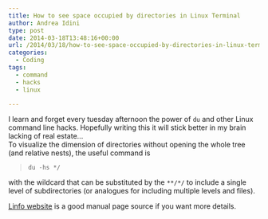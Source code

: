 ```yaml
---
title: How to see space occupied by directories in Linux Terminal
author: Andrea Idini
type: post
date: 2014-03-18T13:48:16+00:00
url: /2014/03/18/how-to-see-space-occupied-by-directories-in-linux-terminal/
categories:
  - Coding
tags:
  - command
  - hacks
  - linux

---
```

I learn and forget every tuesday afternoon the power of `du` and other Linux command line hacks. Hopefully writing this it will stick better in my brain lacking of real estate...  
To visualize the dimension of directories without opening the whole tree (and relative nests), the useful command is

> `du -hs */`

with the wildcard that can be substituted by the `**/*/` to include a single level of subdirectories (or analogues for including multiple levels and files).

[Linfo website][1] is a good manual page source if you want more details.

 [1]: http://www.linfo.org/du.html